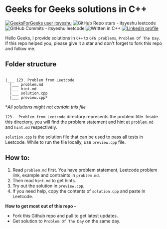 # Geeks for Geeks solutions in C++

[![GeeksForGeeks user itsyeshu](https://img.shields.io/badge/GeeksForGeeks-2f8d46)](https://auth.geeksforgeeks.org/user/itsyeshu/) ![GitHub Repo stars - itsyeshu leetcode](https://img.shields.io/github/stars/itsyeshu/geeksforgeeks?style=social&logo=github&label=Stars&color=gold) ![GitHub Commits - itsyeshu leetcode](https://img.shields.io/github/commit-activity/m/itsyeshu/geeksforgeeks/main?style=social&logo=github&label=Commits&color=5fcf5f)
![Written in C++](https://img.shields.io/badge/C%2B%2B-00599C?logo=c%2B%2B&logoColor=white) [![Linkedin profile](https://img.shields.io/badge/LinkedIn-Shubham_Yennawar-blue?badgeContent=Shubham&logo=linkedin&style=social)](https://linkedin.com/in/itsyeshu)


Hello Geeks, I provide solutions in `C++` to `GFG problems`, `Problem Of The Day`. If this repo helped you, please give it a star and don't forget to fork this repo and follow me.

## Folder structure
```

|___ 123. Problem from Leetcode
  |___ problem.md
  |___ hint.md
  |___ solution.cpp
  |___ preview.cpp*
```
**All solutions might not contain this file*

`123.  Problem from Leetcode` directory represents the problem title. Inside this directory, you will find the problem statement and hint at `problem.md` and `hint.md` respectively.

`solution.cpp` is the solution file that can be used to pass all tests in Leetcode. While to run the file locally, use `preview.cpp` file.


## How to:
1. Read `problem.md` first. You have problem statement, Leetcode problem link, example and contraints in `problem.md`.
2. Then read `hint.md` to get hints.
3. Try out the solution in `preview.cpp`.
4. If you need help, copy the contents of `solution.cpp` and paste in Leetcode.


**How to get most out of this repo -**
* Fork this Github repo and pull to get latest updates.
* Get solution to `Problem Of The Day` on the same day.